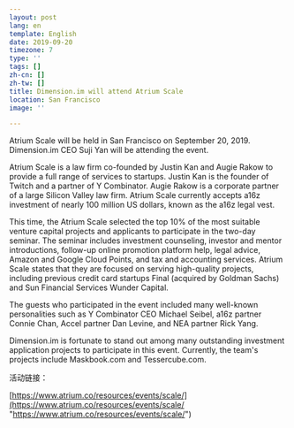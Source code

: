 ```yaml
---
layout: post
lang: en
template: English
date: 2019-09-20
timezone: 7
type: ''
tags: []
zh-cn: []
zh-tw: []
title: Dimension.im will attend Atrium Scale
location: San Francisco
image: ''

---
```

Atrium Scale will be held in San Francisco on September 20, 2019. Dimension.im CEO Suji Yan will be attending the event.

Atrium Scale is a law firm co-founded by Justin Kan and Augie Rakow to provide a full range of services to startups. Justin Kan is the founder of Twitch and a partner of Y Combinator. Augie Rakow is a corporate partner of a large Silicon Valley law firm. Atrium Scale currently accepts a16z investment of nearly 100 million US dollars, known as the a16z legal vest.

This time, the Atrium Scale selected the top 10% of the most suitable venture capital projects and applicants to participate in the two-day seminar. The seminar includes investment counseling, investor and mentor introductions, follow-up online promotion platform help, legal advice, Amazon and Google Cloud Points, and tax and accounting services. Atrium Scale states that they are focused on serving high-quality projects, including previous credit card startups Final (acquired by Goldman Sachs) and Sun Financial Services Wunder Capital.

The guests who participated in the event included many well-known personalities such as Y Combinator CEO Michael Seibel, a16z partner Connie Chan, Accel partner Dan Levine, and NEA partner Rick Yang.

Dimension.im is fortunate to stand out among many outstanding investment application projects to participate in this event. Currently, the team's projects include Maskbook.com and Tessercube.com.

活动链接：

[https://www.atrium.co/resources/events/scale/](https://www.atrium.co/resources/events/scale/ "https://www.atrium.co/resources/events/scale/")